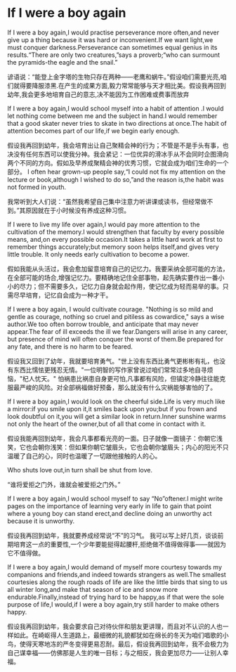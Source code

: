 # If I were a boy again 
If I were a boy again,I would practise perseverance more often,and never give up a thing because it was hard or inconvenient.If we want light,we must conquer darkness.Perseverance can sometimes equal genius in its results.“There are only two creatures,”says a proverb;“who can surmount the pyramids-the eagle and the snail.”

谚语说：“能登上金字塔的生物只存在两种——老鹰和蜗牛。”假设咱们需要光亮,咱们就得要降服漆黑.在产生的成果方面,毅力常常能够与天才相比美。假设我再回到幼年,我会更多地培育自己的意志,决不能因为工作困难或费事而放弃

If I were a boy again,I would school myself into a habit of attention .I would let nothing come between me and the subject in hand.I would remember that a good skater never tries to skate in two directions at once.The habit of attention becomes part of our life,if we begin early enough.

假设我再回到幼年，我会培育出让自己聚精会神的行为；不管是不是手头有事，也决没有任何东西可以使我分神。我会紧记：一位优异的滑冰手从不会同时企图滑向两个不同的方向。假如及早养成聚精会神的优秀习惯，它就会成为咱们生命的一个部分。 
I often hear grown-up people say,“I could not fix my attention on the lecture or book,although I wished to do so,”and the reason is,the habit was not formed in youth.

我常听到大人们说：“虽然我希望自己集中注意力听讲课或读书，但经常做不到。”其原因就在于小时候没有养成这种习惯。

If I were to live my life over again,I would pay more attention to the cultivation of the memory.I would strengthen that faculty by every possible means, and,on every possible occasion.It takes a little hard work at first to remember things accurately;but memory soon helps itself,and gives very little trouble. It only needs early cultivation to become a power.

假如我能从头活过，我会愈加留意培育自己的记忆力。我要采纳全部可能的方法，在全部可能的场合,增强记忆力。要精确地记住全部事物，起先确实要作出一番小小的尽力；但不需要多久，记忆力自身就会起作用，使记忆成为轻而易举的事。只需尽早培育，记忆自会成为一种才干。

If I were a boy again, I would cultivate courage. "Nothing is so mild and gentle as courage, nothing so cruel and pitiless as cowardice," says a wise author.We too often borrow trouble, and anticipate that may never appear.The fear of ill exceeds the ill we fear.Dangers will arise in any career, but presence of mind will often conquer the worst of them.Be prepared for any fate, and there is no harm to be feared.

假设我又回到了幼年，我就要培育勇气。"世上没有东西比勇气更彬彬有礼，也没有东西比懦怯更残忍无情。"一位明智的写作家曾说过咱们常常过多地自寻烦恼，"杞人忧天。" 怕祸患比祸患自身更可怕,凡事都有风险，但镇定冷静往往能克服最严峻的风险。对全部祸福做好预备，那么就没有什么灾祸能够害怕的了。


If I were a boy again,I would look on the cheerful side.Life is very much like a mirror:if you smile upon it,it smiles back upon you;but if you frown and look doubtful on it,you will get a similar look in return.Inner sunshine warms not only the heart of the owner,but of all that come in contact with it.

假设我能再回到幼年，我会凡事都看光亮的一面。日子就像一面镜子：你朝它浅笑，它也会朝你浅笑：但如果你朝它皱眉头，它也会朝你皱眉头；内心的阳光不只温暖了自己的心，同时也温暖了一切跟他接触的人的心。

Who shuts love out,in turn shall be shut from love.

“谁将爱拒之门外，谁就会被爱拒之门外。”

If I were a boy again,I would school myself to say “No”oftener.I might write pages on the importance of learning very early in life to gain that point where a young boy can stand erect,and decline doing an unworthy act because it is unworthy.

假设我再回到幼年，我就要养成经常说“不”的习气。 我可以写上好几页，谈谈前期培育这一点的重要性,一个少年要能挺得起腰杆,拒绝做不值得做得事——就因为它不值得做。


If I were a boy again,I would demand of myself more courtesy towards my companions and friends,and indeed towards strangers as well.The smallest courtesies along the rough roads of life are like the little birds that sing to us all winter long,and make that season of ice and snow more endurable.Finally,instead of trying hard to be happy,as if that were the sole purpose of life,I would,if I were a boy again,try still harder to make others happy.

假设我再回到幼年，我会要求自己对待伙伴和朋友更讲理，而且对不认识的人也一样如此。在崎岖得人生道路上，最细微的礼貌都犹如在绵长的冬天为咱们唱歌的小鸟，使得天寒地冻的严冬变得更易忍耐。最后，假设我再回到幼年，我不会极力为自己谋幸福——仿佛那是人生的唯一目标；与之相反，我会更加尽力——让别人幸福。
